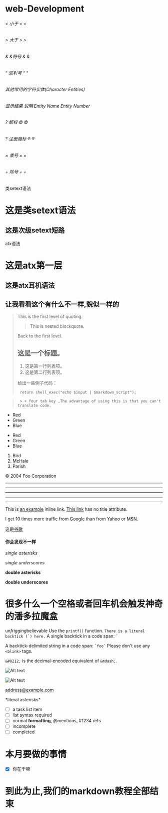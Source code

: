 # web-Development
###### < 小于 &lt; &#60;
###### > 大于 &gt; &#62;
###### & &符号 &amp; &#38;
###### " 双引号 &quot; &#34;
###### 其他常用的字符实体(Character Entities)
###### 显示结果 说明 Entity Name Entity Number
###### ? 版权 &copy; &#169;
###### ? 注册商标 &reg; &#174;
###### × 乘号 &times; &#215;
###### ÷ 除号 &divide; &#247;

类setext语法

这是类setext语法
===============
这是次级setext短路
-----------------
atx语法

# 这是atx第一层
## 这是atx耳机语法
## 让我看看这个有什么不一样,貌似一样的 ####
> This is the first level of quoting.
>
> > This is nested blockquote.
>
> Back to the first level.
> ## 这是一个标题。
> 
> 1.   这是第一行列表项。
> 2.   这是第二行列表项。
> 
> 给出一些例子代码：
>
>      return shell_exec("echo $input | $markdown_script");

>      > + four tab key ,The advantage of using this is that you can't translate code.
*   Red
*   Green
*   Blue
+   Red
+   Green
+   Blue
<ol>
<li>Bird</li>
<li>McHale</li>
<li>Parish</li>
</ol>
 <div class="footer">
        &copy; 2004 Foo Corporation
    </div>
    
* * *

***

*****

- - -

---------------------------------------
This is [an example](http://example.com/ "Title") inline link.
[This link](http://example.net/) has no title attribute.

I get 10 times more traffic from [Google](http://google.com/ "Google")
than from [Yahoo](http://search.yahoo.com/ "Yahoo Search") or
[MSN](http://search.msn.com/ "MSN Search").

这是[谷歌][google]

  [google]: http://google.com/        "Google"
  #### 你会发现不一样
  [yahoo]:  http://search.yahoo.com/  "Yahoo Search"
  [msn]:    http://search.msn.com/    "MSN Search"
  
  
  *single asterisks*

_single underscores_

**double asterisks**

__double underscores__
# 很多什么一个空格或者回车机会触发神奇的潘多拉魔盒
un*frigging*believable
Use the `printf()` function.
``There is a literal backtick (`) here.``
A single backtick in a code span: `` ` ``

A backtick-delimited string in a code span: `` `foo` ``
Please don't use any `<blink>` tags.
<p><code>&amp;#8212;</code> is the decimal-encoded
equivalent of <code>&amp;mdash;</code>.</p>

![Alt text](http://pic31.nipic.com/20130801/11604791_100539834000_2.jpg)

![Alt text][id]

[id]: http://pic31.nipic.com/20130801/11604791_100539834000_2.jpg  "Optional title attribute"

<address@example.com>

\*literal asterisks\*

- [ ] a task list item
- [ ] list syntax required
- [ ] normal **formatting**, @mentions, #1234 refs
- [ ] incomplete
- [ ] completed

# 本月要做的事情

- [x] 你在干嘛


# 到此为止,我们的markdown教程全部结束
